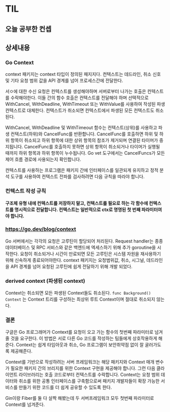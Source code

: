 # TIL

## 오늘 공부한 컨셉

## 상세내용

### Go Context
context 패키지는 context 타입이 정의된 패지지다. 컨텍스트는 데드라인, 취소 신호 및 기타 요청 범위 값을 API 경계를 넘어 프로세스간에 전달한다.

서ㅇ에 대한 수신 요청은 컨텍스트를 생성해야하며 서버로부터 나가는 호출은 컨텍스트를 수락해야한다.
이들 간의 함수 호출은 컨텍스트를 전달해야 하며 선택적으로 WithCancel, WithDeadline, WithTimeout 또는 WithValue를 사용하여 작성된 파생 컨텍스트로 대체한다. 컨텍스트가 취소되면 컨텍스트에서 파생된 모든 컨텍스트도 취소된다.

WithCancel, WithDeadline 및 WithTimeout 함수는 컨텍스트(상위)를 사용하고 파생 컨텍스트(하위)와 CancelFunc를 반환합니다. CancelFunc를 호출하면 하위 및 하위 항목이 취소되고 하위 항목에 대한 상위 항목의 참조가 제거되며 연결된 타이머가 중지됩니다. CancelFunc를 호출하지 못하면 상위 항목이 취소되거나 타이머가 실행될 때까지 하위 항목과 하위 항목이 누수됩니다. Go vet 도구에서는 CancelFuncs가 모든 제어 흐름 경로에 사용되는지 확인합니다.

컨텍스트를 사용하는 프로그램은 패키지 간에 인터페이스를 일관되게 유지하고 정적 분석 도구를 사용하여 컨텍스트 전파를 검사하려면 다음 규칙을 따라야 합니다.

### 컨텍스트 작성 규칙
**구조체 유형 내에 컨텍스트를 저장하지 말고, 컨텍스트를 필요로 하는 각 함수에 컨텍스트를 명시적으로 전달합니다. 컨텍스트는 일반적으로 ctx로 명명된 첫 번째 파라미터여야 합니다.**

### https://go.dev/blog/context
Go 서버에서는 각각의 요청은 고루틴이 할당되어 처리된다.
Request handler는 종종 데이터베이스 및 RPC 서비스와 같은 백엔드에 엑세스하기 위해 추가 goroutine을 시작한다.
요청이 취소되거나 시간이 만료되면 모든 고루틴은 시스템 자원을 재사용하기 위해 신속하게 종료되어야한다.
context 패키지는 요청범위값, 취소, 시그널, 데드라인을 API 경계를 넘어 요청된 고루틴에 쉽게 전달하기 위해 개발 되었다.

### derived context (파생된 context)
Context는 취소되면 모든 파생된 Context들도 취소된다.
```func Background() Context``` 는 Context 트리를 구성하는 최상위 루트 Context이며 절대로 취소되지 않는다.

### 결론
구글은 Go 프로그래머가 Context를 요청이 오고 가는 함수의 첫번째 파라미터로 넘겨줄 것을 요구한다.
이 방법은 서로 다른 Go 코드를 작성하는 팀들에게 상호작용하게 해준다. Context는 쉽게 타임아웃과 취소, Go 프로그램이 보안취약점 없이 잘 굴러가도록 제공해준다.

Context를 기반으로 작성하려는 서버 프레임워크는 해당 패키지와 Context 매개 변수가 필요한 패키지 간의 브리지를 위한 Context 구현을 제공해야 합니다. 그런 다음 클라이언트 라이브러리는 호출 코드로부터 컨텍스트를 수락합니다. Context는 요청 범위 데이터와 취소를 위한 공통 인터페이스를 구축함으로써 패키지 개발자들이 확장 가능한 서비스를 만들기 위한 코드를 더 쉽게 공유할 수 있도록 한다.

Gin이랑 Fiber를 둘 다 살짝 해봤는데 두 서버프레임워크 모두 첫번째 파라미터로 Context를 넘겨준다.

